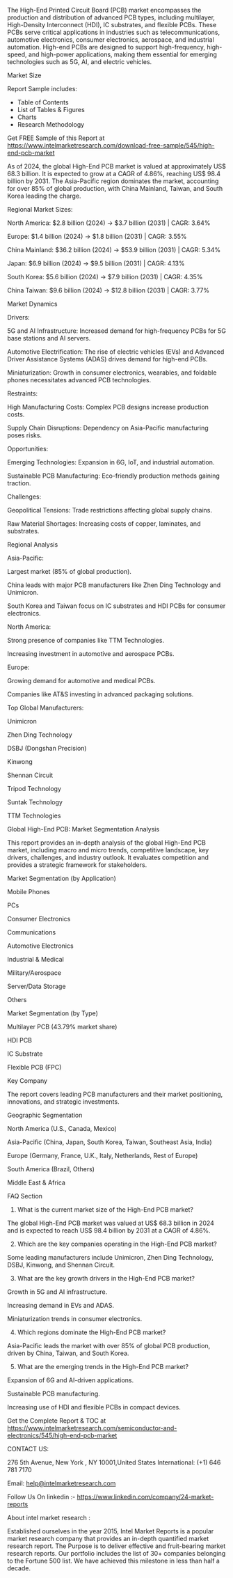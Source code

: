 The High-End Printed Circuit Board (PCB) market encompasses the production and distribution of advanced PCB types, including multilayer, High-Density Interconnect (HDI), IC substrates, and flexible PCBs. These PCBs serve critical applications in industries such as telecommunications, automotive electronics, consumer electronics, aerospace, and industrial automation. High-end PCBs are designed to support high-frequency, high-speed, and high-power applications, making them essential for emerging technologies such as 5G, AI, and electric vehicles.

Market Size



Report Sample includes:
- Table of Contents
- List of Tables & Figures
- Charts
- Research Methodology

  

Get FREE Sample of this Report at https://www.intelmarketresearch.com/download-free-sample/545/high-end-pcb-market




As of 2024, the global High-End PCB market is valued at approximately US$ 68.3 billion. It is expected to grow at a CAGR of 4.86%, reaching US$ 98.4 billion by 2031. The Asia-Pacific region dominates the market, accounting for over 85% of global production, with China Mainland, Taiwan, and South Korea leading the charge.

Regional Market Sizes:



North America: $2.8 billion (2024) → $3.7 billion (2031) | CAGR: 3.64%

Europe: $1.4 billion (2024) → $1.8 billion (2031) | CAGR: 3.55%

China Mainland: $36.2 billion (2024) → $53.9 billion (2031) | CAGR: 5.34%

Japan: $6.9 billion (2024) → $9.5 billion (2031) | CAGR: 4.13%

South Korea: $5.6 billion (2024) → $7.9 billion (2031) | CAGR: 4.35%

China Taiwan: $9.6 billion (2024) → $12.8 billion (2031) | CAGR: 3.77%



Market Dynamics

Drivers:



5G and AI Infrastructure: Increased demand for high-frequency PCBs for 5G base stations and AI servers.

Automotive Electrification: The rise of electric vehicles (EVs) and Advanced Driver Assistance Systems (ADAS) drives demand for high-end PCBs.

Miniaturization: Growth in consumer electronics, wearables, and foldable phones necessitates advanced PCB technologies.



Restraints:



High Manufacturing Costs: Complex PCB designs increase production costs.

Supply Chain Disruptions: Dependency on Asia-Pacific manufacturing poses risks.



Opportunities:



Emerging Technologies: Expansion in 6G, IoT, and industrial automation.

Sustainable PCB Manufacturing: Eco-friendly production methods gaining traction.



Challenges:



Geopolitical Tensions: Trade restrictions affecting global supply chains.

Raw Material Shortages: Increasing costs of copper, laminates, and substrates.



Regional Analysis

Asia-Pacific:



Largest market (85% of global production).

China leads with major PCB manufacturers like Zhen Ding Technology and Unimicron.

South Korea and Taiwan focus on IC substrates and HDI PCBs for consumer electronics.



North America:



Strong presence of companies like TTM Technologies.

Increasing investment in automotive and aerospace PCBs.



Europe:



Growing demand for automotive and medical PCBs.

Companies like AT&S investing in advanced packaging solutions.



Top Global Manufacturers:



Unimicron

Zhen Ding Technology

DSBJ (Dongshan Precision)

Kinwong

Shennan Circuit

Tripod Technology

Suntak Technology

TTM Technologies



Global High-End PCB: Market Segmentation Analysis



This report provides an in-depth analysis of the global High-End PCB market, including macro and micro trends, competitive landscape, key drivers, challenges, and industry outlook. It evaluates competition and provides a strategic framework for stakeholders.



Market Segmentation (by Application)



Mobile Phones

PCs

Consumer Electronics

Communications

Automotive Electronics

Industrial & Medical

Military/Aerospace

Server/Data Storage

Others



Market Segmentation (by Type)



Multilayer PCB (43.79% market share)

HDI PCB

IC Substrate

Flexible PCB (FPC)



Key Company



The report covers leading PCB manufacturers and their market positioning, innovations, and strategic investments.





Geographic Segmentation



North America (U.S., Canada, Mexico)

Asia-Pacific (China, Japan, South Korea, Taiwan, Southeast Asia, India)

Europe (Germany, France, U.K., Italy, Netherlands, Rest of Europe)

South America (Brazil, Others)

Middle East & Africa



FAQ Section

1. What is the current market size of the High-End PCB market?



The global High-End PCB market was valued at US$ 68.3 billion in 2024 and is expected to reach US$ 98.4 billion by 2031 at a CAGR of 4.86%.

2. Which are the key companies operating in the High-End PCB market?



Some leading manufacturers include Unimicron, Zhen Ding Technology, DSBJ, Kinwong, and Shennan Circuit.

3. What are the key growth drivers in the High-End PCB market?



Growth in 5G and AI infrastructure.

Increasing demand in EVs and ADAS.

Miniaturization trends in consumer electronics.





4. Which regions dominate the High-End PCB market?



Asia-Pacific leads the market with over 85% of global PCB production, driven by China, Taiwan, and South Korea.

5. What are the emerging trends in the High-End PCB market?



Expansion of 6G and AI-driven applications.

Sustainable PCB manufacturing.

Increasing use of HDI and flexible PCBs in compact devices.





Get the Complete Report & TOC at https://www.intelmarketresearch.com/semiconductor-and-electronics/545/high-end-pcb-market



CONTACT US:


276 5th Avenue, New York , NY 10001,United States
International: (+1) 646 781 7170


Email: help@intelmarketresearch.com



Follow Us On linkedin :- https://www.linkedin.com/company/24-market-reports



About intel market research :


Established ourselves in the year 2015, Intel Market Reports is a popular market research company that provides an in-depth quantified market research report. The Purpose is to deliver effective and fruit-bearing market research reports. Our portfolio includes the list of 30+ companies belonging to the Fortune 500 list. We have achieved this milestone in less than half a decade.
